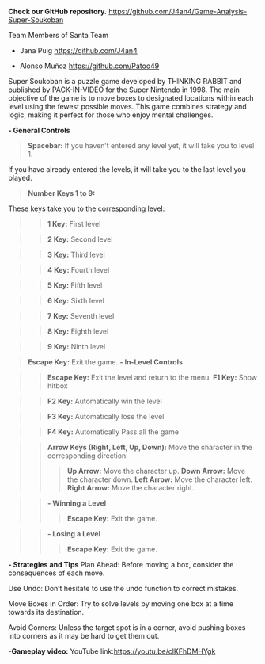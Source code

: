 **Check our GitHub repository.** https://github.com/J4an4/Game-Analysis-Super-Soukoban  

Team Members of Santa Team

- Jana Puig  https://github.com/J4an4

- Alonso Muñoz https://github.com/Patoo49 


Super Soukoban is a puzzle game developed by THINKING RABBIT and published by PACK-IN-VIDEO for the Super Nintendo in 1998. The main objective of the game is to move boxes to designated locations within each level using the fewest possible moves. This game combines strategy and logic, making it perfect for those who enjoy mental challenges.

**- General Controls**
>**Spacebar:**
If you haven’t entered any level yet, it will take you to level 1.

If you have already entered the levels, it will take you to the last level you played.

>**Number Keys 1 to 9:**

These keys take you to the corresponding level:

>>**1 Key:** First level

>>**2 Key:** Second level

>>**3 Key:** Third level

>>**4 Key:** Fourth level

>>**5 Key:** Fifth level

>>**6 Key:** Sixth level

>>**7 Key:** Seventh level

>>**8 Key:** Eighth level

>>**9 Key:** Ninth level

>**Escape Key:** Exit the game.
>**- In-Level Controls**

>>**Escape Key:** Exit the level and return to the menu.
>>**F1 Key:** Show hitbox

>>**F2 Key:** Automatically win the level

>>**F3 Key:** Automatically lose the level

>>**F4 Key:** Automatically Pass all the game

>>**Arrow Keys (Right, Left, Up, Down):** Move the character in the corresponding direction:
>>>**Up Arrow:** Move the character up.
>>>**Down Arrow:** Move the character down.
>>>**Left Arrow:** Move the character left.
>>>**Right Arrow:** Move the character right.

>>**- Winning a Level**
>>>**Escape Key:** Exit the game.

>>**- Losing a Level**
>>>**Escape Key:** Exit the game.

**- Strategies and Tips**
Plan Ahead: Before moving a box, consider the consequences of each move.

Use Undo: Don’t hesitate to use the undo function to correct mistakes.

Move Boxes in Order: Try to solve levels by moving one box at a time towards its destination.

Avoid Corners: Unless the target spot is in a corner, avoid pushing boxes into corners as it may be hard to get them out.

**-Gameplay video:**
YouTube link:https://youtu.be/clKFhDMHYgk


